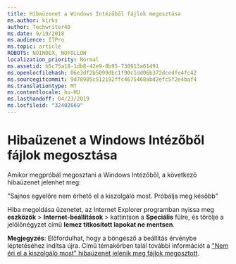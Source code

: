 ```yaml
---
title: Hibaüzenet a Windows Intézőből fájlok megosztása
ms.author: kirks
author: Techwriter40
ms.date: 9/19/2018
ms.audience: ITPro
ms.topic: article
ROBOTS: NOINDEX, NOFOLLOW
localization_priority: Normal
ms.assetid: b5c75a18-1db8-42e9-8b95-730913a61491
ms.openlocfilehash: 06e3df2b5099dbc1f90c1dd06b372dcedfe4fc42
ms.sourcegitcommit: 9d78905c512192ffc4675468abd2efc5f2e4baf4
ms.translationtype: MT
ms.contentlocale: hu-HU
ms.lasthandoff: 04/23/2019
ms.locfileid: "32402669"
---
```

# <a name="error-message-when-sharing-files-from-windows-explorer"></a>Hibaüzenet a Windows Intézőből fájlok megosztása

Amikor megpróbál megosztani a Windows Intézőből, a következő hibaüzenet jelenhet meg:
  
"Sajnos egyelőre nem érhető el a kiszolgáló most. Próbálja meg később"
  
Hiba megoldása üzenetet, az Internet Explorer programban nyissa meg **eszközök** \> **Internet-beállítások** \> kattintson a **Speciális** fülre, és törölje a jelölőnégyzet című **lemez titkosított lapokat ne mentsen**. 
  
 **Megjegyzés**: Előfordulhat, hogy a böngésző a beállítás érvénybe léptetéséhez indítsa újra. Című témakörben talál további információt a ["Nem éri el a kiszolgáló most" hibaüzenet jelenik meg fájlok megosztott](https://go.microsoft.com/fwlink/?linkid=2022914).
  

